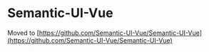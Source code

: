 # Semantic-UI-Vue

Moved to [https://github.com/Semantic-UI-Vue/Semantic-UI-Vue](https://github.com/Semantic-UI-Vue/Semantic-UI-Vue)
